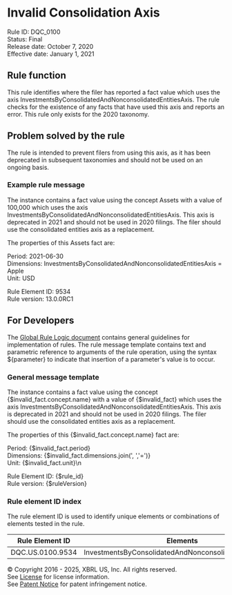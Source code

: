 # Invalid Consolidation Axis  
Rule ID: DQC_0100  
Status: Final  
Release date: October 7, 2020  
Effective date: January 1, 2021  
  
## Rule function  
This rule identifies where the filer has reported a fact value which uses the axis InvestmentsByConsolidatedAndNonconsolidatedEntitiesAxis. The rule checks for the existence of any facts that have used this axis and reports an error.  This rule only exists for the 2020 taxonomy.  
  
## Problem solved by the rule  
The rule is intended to prevent filers from using this axis, as it has been deprecated in subsequent taxonomies and should not be used on an ongoing basis.  
  
### Example rule message  
The instance contains a fact value using the concept Assets with a value of 100,000 which uses the axis InvestmentsByConsolidatedAndNonconsolidatedEntitiesAxis. This axis is deprecated in 2021 and should not be used in 2020 filings.  The filer should use the consolidated entities axis as a replacement.  
  
The properties of this Assets fact are:  
  
Period: 2021-06-30  
Dimensions: InvestmentsByConsolidatedAndNonconsolidatedEntitiesAxis = Apple  
Unit: USD  
  
Rule Element ID: 9534  
Rule version: 13.0.0RC1  
  
## For Developers  
The [Global Rule Logic document](https://github.com/DataQualityCommittee/dqc_us_rules/blob/master/docs/GlobalRuleLogic.md) contains general guidelines for implementation of rules. The rule message template contains text and parametric reference to arguments of the rule operation, using the syntax ${parameter} to indicate that insertion of a parameter's value is to occur.  
  
### General message template  
The instance contains a fact value using the concept {$invalid_fact.concept.name} with a value of {$invalid_fact} which uses the axis InvestmentsByConsolidatedAndNonconsolidatedEntitiesAxis. This axis is deprecated in 2021 and should not be used in 2020 filings.  The filer should use the consolidated entities axis as a replacement.  
  
The properties of this {$invalid_fact.concept.name} fact are:  
  
Period: {$invalid_fact.period}  
Dimensions: {$invalid_fact.dimensions.join(', ','=')}  
Unit:  {$invalid_fact.unit}\n  
  
Rule Element ID: {$rule_id}  
Rule version: {$ruleVersion}  
  
### Rule element ID index  
The rule element ID is used to identify unique elements or combinations of elements tested in the rule.  
   
|Rule Element ID|Elements|  
|--------|--------|  
|DQC.US.0100.9534|InvestmentsByConsolidatedAndNonconsolidatedEntitiesAxis|   
  
© Copyright 2016 - 2025, XBRL US, Inc. All rights reserved.   
See [License](https://xbrl.us/dqc-license) for license information.  
See [Patent Notice](https://xbrl.us/dqc-patent) for patent infringement notice.  
